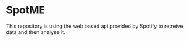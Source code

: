 # SpotME
This repository is using the web based api provided by Spotify to retreive data and then analyse it.
